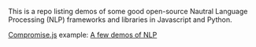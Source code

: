 This is a repo listing demos of some good open-source Nautral Language Processing (NLP) frameworks and libraries in Javascript and Python.

[Compromise.js](https://github.com/nlp-compromise/compromise) example: [A few demos of NLP](https://karansapolia.github.io/NLP.JS/nlp.html)
